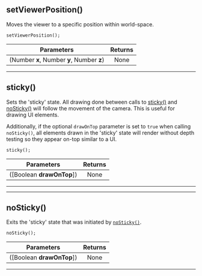## setViewerPosition()
Moves the viewer to a specific position within world-space.

```
setViewerPosition();
```

| Parameters        | Returns          |
| ------------- |:-------------:
| (Number __x__, Number __y__, Number __z__)  | None

***
## sticky()
Sets the 'sticky' state. All drawing done between calls to [sticky()](#sticky) and [noSticky()](#noSticky) will follow the movement of the camera. This is useful for drawing UI elements.

Additionally, if the optional `drawOnTop` parameter is set to `true` when calling `noSticky()`, all elements drawn in the 'sticky' state will render without depth testing so they appear on-top similar to a UI.

```
sticky();
```

| Parameters        | Returns          |
| ------------- |:-------------:
| ([Boolean __drawOnTop__])  | None

***

***
## noSticky()
Exits the 'sticky' state that was initiated by [`noSticky()`](#nosticky).

```
noSticky();
```

| Parameters        | Returns          |
| ------------- |:-------------:
| ([Boolean __drawOnTop__])  | None

***
